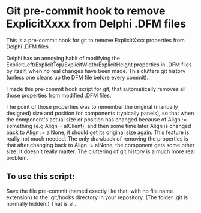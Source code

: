 # Git pre-commit hook to remove ExplicitXxxx from Delphi .DFM files

This is a pre-commit hook for git to remove ExplicitXxxx properties from Delphi .DFM files.

Delphi has an annoying habit of modifying the ExplicitLeft/ExplicitTop/ExplicitWidth/ExplicitHeight properties in .DFM files by itself, when no real changes have been made. This clutters git history (unless one cleans up the DFM file before every commit).

I made this pre-commit hook script for git, that automatically removes all those properties from modified .DFM files.

The point of those properties was to remember the original (manually designed) size and position for components (typically panels), so that when the component's actual size or position has changed because of Align := something (e.g Align = alClient), and then some time later Align is changed back to Align := alNone, it should get its original size again. This feature is really not much needed. The only drawback of removing the properties is that after changing back to Align := alNone, the component gets some other size. It doesn't really matter. The cluttering of git history is a much more real problem.

## To use this script:

Save the file pre-commit (named exactly like that, with no file name extension) to the .git/hooks directory in your repository. (The folder .git is normally hidden.) That is all.